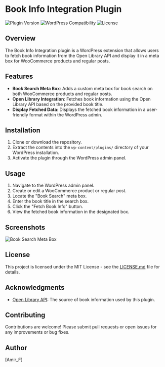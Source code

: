 # Book Info Integration Plugin

![Plugin Version](https://img.shields.io/badge/version-1.0-blue.svg)
![WordPress Compatibility](https://img.shields.io/badge/WordPress-5.0%2B-green.svg)
![License](https://img.shields.io/badge/license-MIT-yellow.svg)

## Overview

The Book Info Integration plugin is a WordPress extension that allows users to fetch book information from the Open Library API and display it in a meta box for WooCommerce products and regular posts.

## Features

- **Book Search Meta Box**: Adds a custom meta box for book search on both WooCommerce products and regular posts.
- **Open Library Integration**: Fetches book information using the Open Library API based on the provided book title.
- **Display Fetched Data**: Displays the fetched book information in a user-friendly format within the WordPress admin.

## Installation

1. Clone or download the repository.
2. Extract the contents into the `wp-content/plugins/` directory of your WordPress installation.
3. Activate the plugin through the WordPress admin panel.

## Usage

1. Navigate to the WordPress admin panel.
2. Create or edit a WooCommerce product or regular post.
3. Locate the "Book Search" meta box.
4. Enter the book title in the search box.
5. Click the "Fetch Book Info" button.
6. View the fetched book information in the designated box.

## Screenshots

![Book Search Meta Box](screenshots/meta-box.png)

## License

This project is licensed under the MIT License - see the [LICENSE.md](LICENSE.md) file for details.

## Acknowledgments

- [Open Library API](http://openlibrary.org/): The source of book information used by this plugin.

## Contributing

Contributions are welcome! Please submit pull requests or open issues for any improvements or bug fixes.

## Author

[Amir_F]

